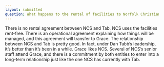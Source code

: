 ```yaml
---
layout: submitted
question: What happens to the rental of facilities to Norfolk Christian School? What is the relationship with NCS and TAB? Could a little past history be shared?
---
```

There is no rental agreement between NCS and Tab.  NCS uses the facilities rent-free.  There is an operational agreement explaining how things will be managed, and this agreement will transfer to Grace.  The relationship between NCS and Tab is pretty good.  In fact, under Dan Tubb’s leadership, it’s better than it’s been in a while.  Grace likes NCS.  Several of NCS’s senior staff attend Grace, and there is a commitment by both entities to enter into a long-term relationship just like the one NCS has currently with Tab. 